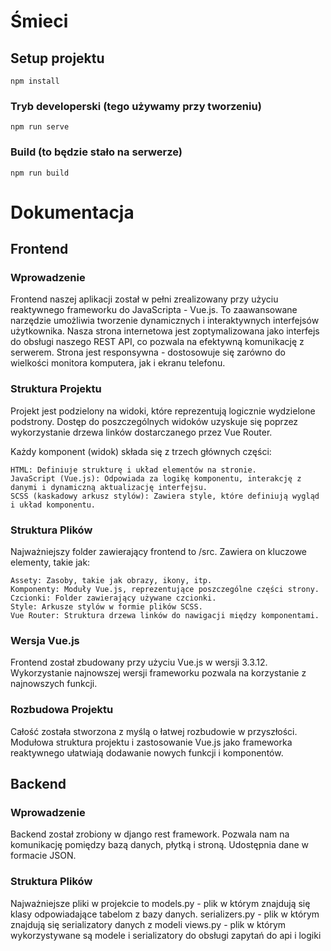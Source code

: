 # Śmieci

## Setup projektu
```
npm install
```

### Tryb developerski (tego używamy przy tworzeniu)
```
npm run serve
```

### Build (to będzie stało na serwerze)
```
npm run build
```

# Dokumentacja

## Frontend

### Wprowadzenie

Frontend naszej aplikacji został w pełni zrealizowany przy użyciu reaktywnego frameworku do JavaScripta - Vue.js. To zaawansowane narzędzie umożliwia tworzenie dynamicznych i interaktywnych interfejsów użytkownika. Nasza strona internetowa jest zoptymalizowana jako interfejs do obsługi naszego REST API, co pozwala na efektywną komunikację z serwerem. Strona jest responsywna - dostosowuje się zarówno do wielkości monitora komputera, jak i ekranu telefonu.

### Struktura Projektu

Projekt jest podzielony na widoki, które reprezentują logicznie wydzielone podstrony. Dostęp do poszczególnych widoków uzyskuje się poprzez wykorzystanie drzewa linków dostarczanego przez Vue Router.

Każdy komponent (widok) składa się z trzech głównych części:

    HTML: Definiuje strukturę i układ elementów na stronie.
    JavaScript (Vue.js): Odpowiada za logikę komponentu, interakcję z danymi i dynamiczną aktualizację interfejsu.
    SCSS (kaskadowy arkusz stylów): Zawiera style, które definiują wygląd i układ komponentu.

### Struktura Plików

Najważniejszy folder zawierający frontend to /src. Zawiera on kluczowe elementy, takie jak:

    Assety: Zasoby, takie jak obrazy, ikony, itp.
    Komponenty: Moduły Vue.js, reprezentujące poszczególne części strony.
    Czcionki: Folder zawierający używane czcionki.
    Style: Arkusze stylów w formie plików SCSS.
    Vue Router: Struktura drzewa linków do nawigacji między komponentami.

### Wersja Vue.js

Frontend został zbudowany przy użyciu Vue.js w wersji 3.3.12. Wykorzystanie najnowszej wersji frameworku pozwala na korzystanie z najnowszych funkcji.

### Rozbudowa Projektu

Całość została stworzona z myślą o łatwej rozbudowie w przyszłości. Modułowa struktura projektu i zastosowanie Vue.js jako frameworka reaktywnego ułatwiają dodawanie nowych funkcji i komponentów.

## Backend

### Wprowadzenie
Backend został zrobiony w django rest framework. Pozwala nam na komunikację pomiędzy bazą danych, płytką i stroną. Udostępnia dane w formacie JSON.

### Struktura Plików
Najważniejsze pliki w projekcie to 
models.py - plik w którym znajdują się klasy odpowiadające tabelom z bazy danych.
serializers.py - plik w którym znajdują się serializatory danych z modeli
views.py - plik w którym wykorzystywane są modele i serializatory do obsługi zapytań do api i logiki

 